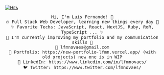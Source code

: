 [![Hits](https://hits.seeyoufarm.com/api/count/incr/badge.svg?url=https%3A%2F%2Fgithub.com%2Flfmnovaes&count_bg=%2379C83D&title_bg=%23555555&icon=github.svg&icon_color=%23E7E7E7&title=hits&edge_flat=false)](https://hits.seeyoufarm.com)

<p align="center">
  <samp>
    Hi, I'm Luis Fernando! 👋 <br>
    🔥 Full Stack Web Developer, learning new things every day 📖 <br>
    ✨ Favorite Techs: JavaScript, React, NextJS, Ruby, RoR, TypeScript ... ✨ <br>
    💪 I'm currently improving my portfolio and my communication skills 📢 <br>
    📧 lfmnovaes@gmail.com <br>
    🎨 Portfolio: https://new-portfolio-lfmn.vercel.app/ (with old projects) new one is in WIP <br>
    💼 LinkedIn: https://www.linkedin.com/in/lfmnovaes/ <br>
    🐦 Twitter: https://www.twitter.com/lfmnovaes/
  </samp>
</p>



<!--
**lfmnovaes/lfmnovaes** is a ✨ _special_ ✨ repository because its `README.md` (this file) appears on your GitHub profile.

Here are some ideas to get you started:

- 🔭 I’m currently working on ...
- 🌱 I’m currently learning ...
- 👯 I’m looking to collaborate on ...
- 🤔 I’m looking for help with ...
- 💬 Ask me about ...
- 📫 How to reach me: ...
- 😄 Pronouns: ...
- ⚡ Fun fact: ...
-->
